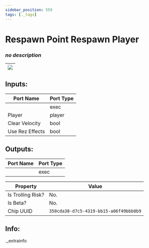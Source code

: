 ```yaml
---
sidebar_position: 559
tags: [._tags]
---
```


# Respawn Point Respawn Player


### *no description*

| ![](https://images-ext-2.discordapp.net/external/MPmIaQzlEPmgGWlgi-WxBBXt0Bjv_zWPkg1y1f_sy3s/https/www.recroomcircuits.com/image/circuit/absolute-value?width=206&height=108) |
|-----|

## Inputs:
| Port Name | Port Type |
|-----------|-----------|
|  | exec |
| Player | player |
| Clear Velocity | bool |
| Use Rez Effects | bool |

## Outputs:
| Port Name | Port Type |
|-----------|-----------|
|  | exec | 

| Property  | Value |
|-------------------|-----------|
| Is Trolling Risk? | No. |
| Is Beta? | No. |
| Chip UUID | `350cda38-d7c5-4319-bb15-a06f49bbb0b9` |

## Info:
._extrainfo